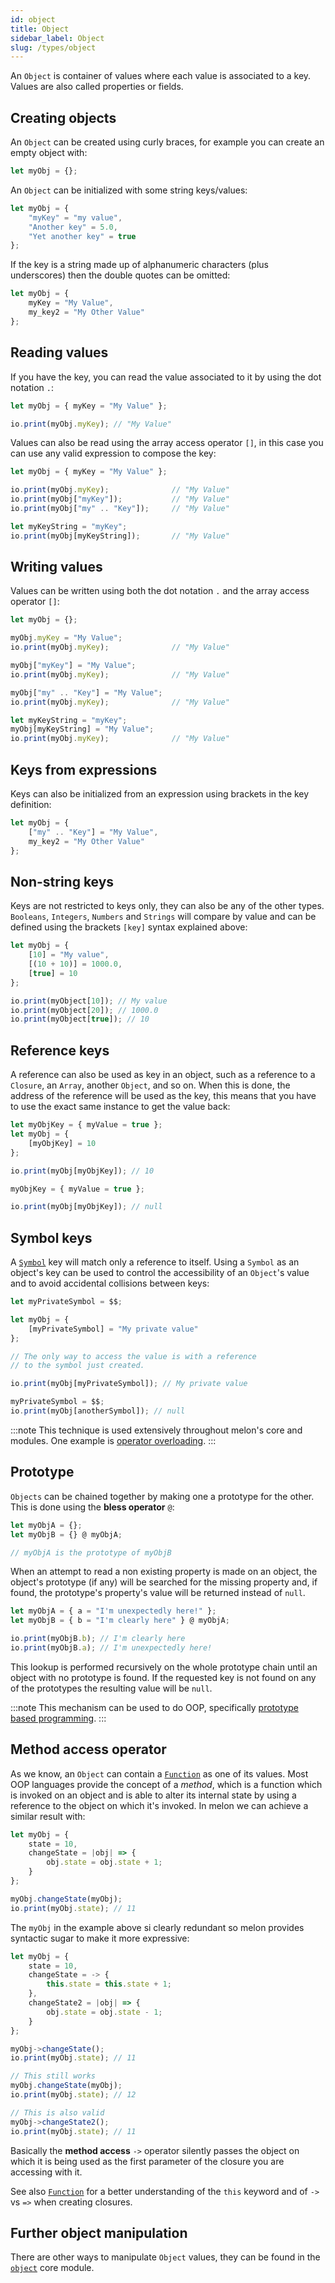 ```yaml
---
id: object
title: Object
sidebar_label: Object
slug: /types/object
---
```


An `Object` is container of values where each value is associated to a key.
Values are also called properties or fields.

## Creating objects

An `Object` can be created using curly braces, for example you can create an empty object with:

```js
let myObj = {};
```

An `Object` can be initialized with some string keys/values:

```js
let myObj = {
    "myKey" = "my value",
    "Another key" = 5.0,
    "Yet another key" = true
};
```

If the key is a string made up of alphanumeric characters (plus underscores) then the double quotes can be omitted:

```js
let myObj = {
    myKey = "My Value",
    my_key2 = "My Other Value"
};
```

## Reading values

If you have the key, you can read the value associated to it by using the dot notation `.`:

```js
let myObj = { myKey = "My Value" };

io.print(myObj.myKey); // "My Value"
```

Values can also be read using the array access operator `[]`, in this case you can use any valid expression to compose the key:

```js
let myObj = { myKey = "My Value" };

io.print(myObj.myKey);              // "My Value"
io.print(myObj["myKey"]);           // "My Value"
io.print(myObj["my" .. "Key"]);     // "My Value"

let myKeyString = "myKey";
io.print(myObj[myKeyString]);       // "My Value"
```

## Writing values

Values can be written using both the dot notation `.` and the array access operator `[]`:

```js
let myObj = {};

myObj.myKey = "My Value";
io.print(myObj.myKey);              // "My Value"

myObj["myKey"] = "My Value";
io.print(myObj.myKey);              // "My Value"

myObj["my" .. "Key"] = "My Value";
io.print(myObj.myKey);              // "My Value"

let myKeyString = "myKey";
myObj[myKeyString] = "My Value";
io.print(myObj.myKey);              // "My Value"
```

## Keys from expressions

Keys can also be initialized from an expression using brackets in the key definition:

```js
let myObj = {
    ["my" .. "Key"] = "My Value",
    my_key2 = "My Other Value"
};
```

## Non-string keys

Keys are not restricted to keys only, they can also be any of the other types.
`Booleans`, `Integers`, `Numbers` and `Strings` will compare by value and can be defined using the brackets `[key]` syntax explained above:

```js
let myObj = {
    [10] = "My value",
    [(10 + 10)] = 1000.0,
    [true] = 10
};

io.print(myObject[10]); // My value
io.print(myObject[20]); // 1000.0
io.print(myObject[true]); // 10
```

## Reference keys

A reference can also be used as key in an object, such as a reference to a `Closure`, an `Array`, another `Object`, and so on. When this is done, the address of the reference will be used as the key, this means that you have to use the exact same instance to get the value back:

```js
let myObjKey = { myValue = true };
let myObj = {
    [myObjKey] = 10
};

io.print(myObj[myObjKey]); // 10

myObjKey = { myValue = true };

io.print(myObj[myObjKey]); // null

```

## Symbol keys

A [`Symbol`](symbol.md) key will match only a reference to itself. Using a `Symbol` as an object's key can be used to control the accessibility of an `Object`'s value and to avoid accidental collisions between keys:

```js
let myPrivateSymbol = $$;

let myObj = {
    [myPrivateSymbol] = "My private value"
};

// The only way to access the value is with a reference
// to the symbol just created.

io.print(myObj[myPrivateSymbol]); // My private value

myPrivateSymbol = $$;
io.print(myObj[anotherSymbol]); // null
```

:::note
This technique is used extensively throughout melon's core and modules.
One example is [operator overloading](operator_overlading.md).
:::

## Prototype

`Objects` can be chained together by making one a prototype for the other. This is done using the **bless operator** `@`:

```js
let myObjA = {};
let myObjB = {} @ myObjA;

// myObjA is the prototype of myObjB
```

When an attempt to read a non existing property is made on an object, the object's prototype (if any) will be searched for the missing property and, if found, the prototype's property's value will be returned instead of `null`.

```js
let myObjA = { a = "I'm unexpectedly here!" };
let myObjB = { b = "I'm clearly here" } @ myObjA;

io.print(myObjB.b); // I'm clearly here
io.print(myObjB.a); // I'm unexpectedly here!
```

This lookup is performed recursively on the whole prototype chain until an object with no prototype is found. If the requested key is not found on any of the prototypes the resulting value will be `null`.

:::note
This mechanism can be used to do OOP, specifically [prototype based programming](https://en.wikipedia.org/wiki/Prototype-based_programming).
:::

## Method access operator

As we know, an `Object` can contain a [`Function`](function.md) as one of its values. Most OOP languages provide the concept of a *method*, which is a function which is invoked on an object and is able to alter its internal state by using a reference to the object on which it's invoked.
In melon we can achieve a similar result with:

```js
let myObj = {
    state = 10,
    changeState = |obj| => {
        obj.state = obj.state + 1;
    }
};

myObj.changeState(myObj);
io.print(myObj.state); // 11
```

The `myObj` in the example above si clearly redundant so melon provides syntactic sugar to make it more expressive:

```js
let myObj = {
    state = 10,
    changeState = -> {
        this.state = this.state + 1;
    },
    changeState2 = |obj| => {
        obj.state = obj.state - 1;
    }
};

myObj->changeState();
io.print(myObj.state); // 11

// This still works
myObj.changeState(myObj);
io.print(myObj.state); // 12

// This is also valid
myObj->changeState2();
io.print(myObj.state); // 11
```

Basically the **method access** `->` operator silently passes the object on which it is being used as the first parameter of the closure you are accessing with it.

See also [`Function`](function.md) for a better understanding of the `this` keyword and of `->` vs `=>` when creating closures.

## Further object manipulation

There are other ways to manipulate `Object` values, they can be found in the [`object`](object_module.md) core module.